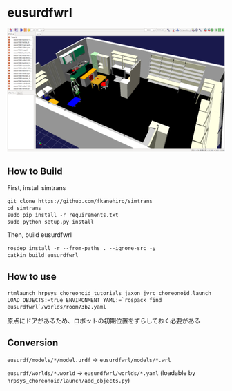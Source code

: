 # eusurdfwrl

![room73b2.png](images/room73b2.png)

## How to Build

First, install simtrans
```
git clone https://github.com/fkanehiro/simtrans
cd simtrans
sudo pip install -r requirements.txt
sudo python setup.py install
```

Then, build eusurdfwrl
```
rosdep install -r --from-paths . --ignore-src -y
catkin build eusurdfwrl
```

## How to use

```
rtmlaunch hrpsys_choreonoid_tutorials jaxon_jvrc_choreonoid.launch LOAD_OBJECTS:=true ENVIRONMENT_YAML:=`rospack find eusurdfwrl`/worlds/room73b2.yaml
```
原点にドアがあるため、ロボットの初期位置をずらしておく必要がある

## Conversion

`eusurdf/models/*/model.urdf` -> `eusurdfwrl/models/*.wrl`

`eusurdf/worlds/*.world` -> `eusurdfwrl/worlds/*.yaml` (loadable by `hrpsys_choreonoid/launch/add_objects.py`)